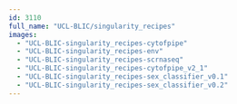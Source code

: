 ```yaml
---
id: 3110
full_name: "UCL-BLIC/singularity_recipes"
images: 
  - "UCL-BLIC-singularity_recipes-cytofpipe"
  - "UCL-BLIC-singularity_recipes-env"
  - "UCL-BLIC-singularity_recipes-scrnaseq"
  - "UCL-BLIC-singularity_recipes-cytofpipe_v2_1"
  - "UCL-BLIC-singularity_recipes-sex_classifier_v0.1"
  - "UCL-BLIC-singularity_recipes-sex_classifier_v0.2"
---
```

